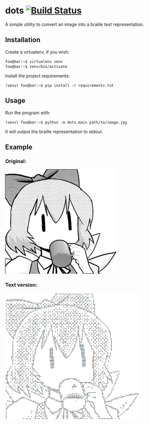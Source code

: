 # dots [![Build Status](https://travis-ci.com/ekisu/dots.svg?branch=master)](https://travis-ci.com/ekisu/dots)

A simple utility to convert an image into a braille text representation.

## Installation

Create a virtualenv, if you wish:
```console
foo@bar:~$ virtualenv venv
foo@bar:~$ venv/bin/activate
```

Install the project requirements:
```console
(venv) foo@bar:~$ pip install -r requirements.txt
```

## Usage

Run the program with:
```console
(venv) foo@bar:~$ python -m dots.main path/to/image.jpg
```

It will output the braille representation to stdout.

## Example

### Original:
![Original image](/img/image.png)

### Text version:
![Text version](/img/image_dots.png)
